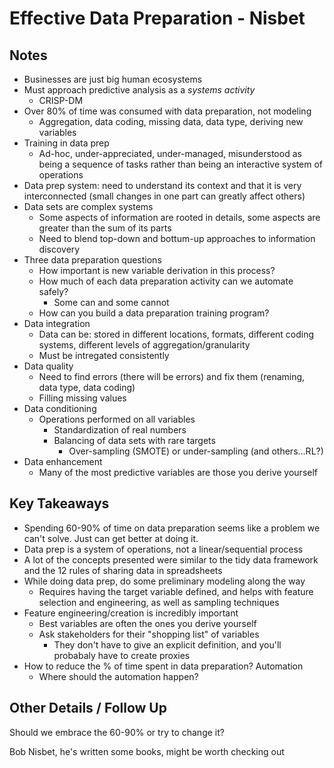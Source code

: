 # Effective Data Preparation - Nisbet
 
## Notes 

- Businesses are just big human ecosystems
- Must approach predictive analysis as a _systems activity_
    + CRISP-DM
- Over 80% of time was consumed with data preparation, not modeling
    + Aggregation, data coding, missing data, data type, deriving new variables
- Training in data prep
    + Ad-hoc, under-appreciated, under-managed, misunderstood as being a sequence of tasks rather than being an interactive system of operations
- Data prep system: need to understand its context and that it is very interconnected (small changes in one part can greatly affect others)
- Data sets are complex systems
    + Some aspects of information are rooted in details, some aspects are greater than the sum of its parts
    + Need to blend top-down and bottum-up approaches to information discovery
- Three data preparation questions
    + How important is new variable derivation in this process?
    + How much of each data preparation activity can we automate safely?
        * Some can and some cannot
    + How can you build a data preparation training program?
- Data integration
    + Data can be: stored in different locations, formats, different coding systems, different levels of aggregation/granularity
    + Must be intregated consistently
- Data quality
    + Need to find errors (there will be errors) and fix them (renaming, data type, data coding)
    + Filling missing values
- Data conditioning
    + Operations performed on all variables
        * Standardization of real numbers
        * Balancing of data sets with rare targets
            - Over-sampling (SMOTE) or under-sampling (and others...RL?)
- Data enhancement
    + Many of the most predictive variables are those you derive yourself
 
## Key Takeaways 
 
- Spending 60-90% of time on data preparation seems like a problem we can't solve. Just can get better at doing it.
- Data prep is a system of operations, not a linear/sequential process
- A lot of the concepts presented were similar to the tidy data framework and the 12 rules of sharing data in spreadsheets
- While doing data prep, do some preliminary modeling along the way
    + Requires having the target variable defined, and helps with feature selection and engineering, as well as sampling techniques
- Feature engineering/creation is incredibly important
    + Best variables are often the ones you derive yourself
    + Ask stakeholders for their "shopping list" of variables
        * They don't have to give an explicit definition, and you'll probabaly have to create proxies
- How to reduce the % of time spent in data preparation? Automation
    + Where should the automation happen?
 
## Other Details / Follow Up 
 
Should we embrace the 60-90% or try to change it?

Bob Nisbet, he's written some books, might be worth checking out